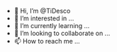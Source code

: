 - 👋 Hi, I’m @TiDesco
- 👀 I’m interested in ...
- 🌱 I’m currently learning ...
- 💞️ I’m looking to collaborate on ...
- 📫 How to reach me ...

<!---
TiDesco/TiDesco is a ✨ special ✨ repository because its `README.md` (this file) appears on your GitHub profile.
You can click the Preview link to take a look at your changes.
--->
